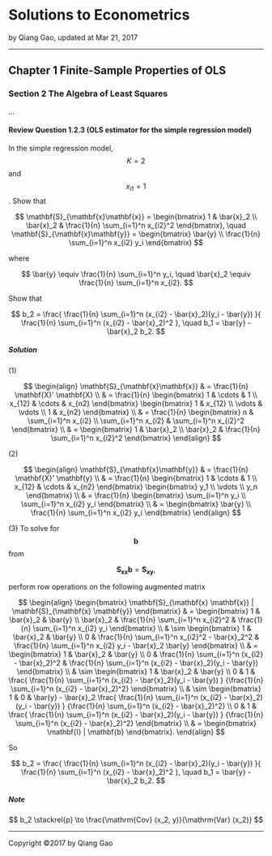 # Solutions to Econometrics

by Qiang Gao, updated at Mar 21, 2017

---

## Chapter 1 Finite-Sample Properties of OLS

### Section 2 The Algebra of Least Squares

...

#### Review Question 1.2.3 (OLS estimator for the simple regression model)

In the simple regression model, $$ K = 2 $$ and $$ x_{i1} = 1 $$. Show that

$$
\mathbf{S}_{\mathbf{x}\mathbf{x}} = 
\begin{bmatrix}
  1 & \bar{x}_2 \\
  \bar{x}_2 & \frac{1}{n} \sum_{i=1}^n x_{i2}^2
\end{bmatrix},
\quad
\mathbf{S}_{\mathbf{x}\mathbf{y}} =
\begin{bmatrix}
  \bar{y} \\ \frac{1}{n} \sum_{i=1}^n x_{i2} y_i
\end{bmatrix}
$$

where

$$
\bar{y} \equiv \frac{1}{n} \sum_{i=1}^n y_i,
\quad
\bar{x}_2 \equiv \frac{1}{n} \sum_{i=1}^n x_{i2}.
$$

Show that

$$
b_2 = \frac{ \frac{1}{n} \sum_{i=1}^n (x_{i2} - \bar{x}_2)(y_i - \bar{y}) }{ \frac{1}{n} \sum_{i=1}^n (x_{i2} - \bar{x}_2)^2 },
\quad
b_1 = \bar{y} - \bar{x}_2 b_2.
$$

##### Solution

(1)

$$
\begin{align}
  \mathbf{S}_{\mathbf{x}\mathbf{x}}
  & = \frac{1}{n} \mathbf{X}' \mathbf{X} \\
  & =
  \frac{1}{n}
  \begin{bmatrix}
    1 & \cdots & 1 \\
    x_{12} & \cdots & x_{n2}
  \end{bmatrix}
  \begin{bmatrix}
    1 & x_{12} \\
    \vdots & \vdots \\
    1 & x_{n2}
  \end{bmatrix} \\
  & =
  \frac{1}{n}
  \begin{bmatrix}
    n & \sum_{i=1}^n x_{i2} \\
    \sum_{i=1}^n x_{i2} & \sum_{i=1}^n x_{i2}^2
  \end{bmatrix} \\
  & =
  \begin{bmatrix}
  1 & \bar{x}_2 \\
  \bar{x}_2 & \frac{1}{n} \sum_{i=1}^n x_{i2}^2
  \end{bmatrix}
\end{align}
$$

(2)

$$
\begin{align}
  \mathbf{S}_{\mathbf{x}\mathbf{y}}
  & = \frac{1}{n} \mathbf{X}' \mathbf{y} \\
  & =
  \frac{1}{n}
  \begin{bmatrix}
    1 & \cdots & 1 \\
    x_{12} & \cdots & x_{n2}
  \end{bmatrix}
  \begin{bmatrix}
    y_1 \\
    \vdots \\
    y_n
  \end{bmatrix} \\
  & =
  \frac{1}{n}
  \begin{bmatrix}
    \sum_{i=1}^n y_i \\
    \sum_{i=1}^n x_{i2} y_i
  \end{bmatrix} \\
  & =
  \begin{bmatrix}
    \bar{y} \\
    \frac{1}{n} \sum_{i=1}^n x_{i2} y_i
  \end{bmatrix}
\end{align}
$$

(3) To solve for $$ \mathbf{b} $$ from

$$
\mathbf{S}_{\mathbf{x} \mathbf{x}}
\mathbf{b} =
\mathbf{S}_{\mathbf{x} \mathbf{y}},
$$

perform row operations on the following augmented matrix

$$
\begin{align}
  \begin{bmatrix}
    \mathbf{S}_{\mathbf{x} \mathbf{x}} |
    \mathbf{S}_{\mathbf{x} \mathbf{y}}
  \end{bmatrix}
  & =
  \begin{bmatrix}
    1 & \bar{x}_2 & \bar{y} \\
    \bar{x}_2 & \frac{1}{n} \sum_{i=1}^n x_{i2}^2
    & \frac{1}{n} \sum_{i=1}^n x_{i2} y_i
  \end{bmatrix} \\
  & \sim
  \begin{bmatrix}
    1 & \bar{x}_2 & \bar{y} \\
    0 & \frac{1}{n} \sum_{i=1}^n x_{i2}^2 - \bar{x}_2^2
    & \frac{1}{n} \sum_{i=1}^n x_{i2} y_i
    - \bar{x}_2 \bar{y}
  \end{bmatrix} \\
  & =
  \begin{bmatrix}
    1 & \bar{x}_2 & \bar{y} \\
    0 & \frac{1}{n} \sum_{i=1}^n (x_{i2} - \bar{x}_2)^2
    & \frac{1}{n} \sum_{i=1}^n 
    (x_{i2} - \bar{x}_2)(y_i - \bar{y})
  \end{bmatrix} \\
  & \sim
  \begin{bmatrix}
    1 & \bar{x}_2 & \bar{y} \\
    0 & 1 & 
    \frac{ \frac{1}{n} \sum_{i=1}^n
    (x_{i2} - \bar{x}_2)(y_i - \bar{y}) }
    {\frac{1}{n} \sum_{i=1}^n (x_{i2} - \bar{x}_2)^2}
  \end{bmatrix} \\
  & \sim
  \begin{bmatrix}
    1 & 0 & \bar{y} -
    \bar{x}_2
    \frac{ \frac{1}{n} \sum_{i=1}^n
    (x_{i2} - \bar{x}_2)(y_i - \bar{y}) }
    {\frac{1}{n} \sum_{i=1}^n (x_{i2} - \bar{x}_2)^2}
    \\
    0 & 1 &
    \frac{ \frac{1}{n} \sum_{i=1}^n
    (x_{i2} - \bar{x}_2)(y_i - \bar{y}) }
    {\frac{1}{n} \sum_{i=1}^n (x_{i2} - \bar{x}_2)^2}
  \end{bmatrix} \\
  & = 
  \begin{bmatrix}
    \mathbf{I} | \mathbf{b}
  \end{bmatrix}.
\end{align}
$$

So

$$
b_2 = \frac{ \frac{1}{n} \sum_{i=1}^n (x_{i2} - \bar{x}_2)(y_i - \bar{y}) }{ \frac{1}{n} \sum_{i=1}^n (x_{i2} - \bar{x}_2)^2 },
\quad
b_1 = \bar{y} - \bar{x}_2 b_2.
$$

##### Note

$$
b_2 \stackrel{p} \to \frac{\mathrm{Cov} (x_2, y)}{\mathrm{Var} (x_2)}
$$

---

Copyright ©2017 by Qiang Gao